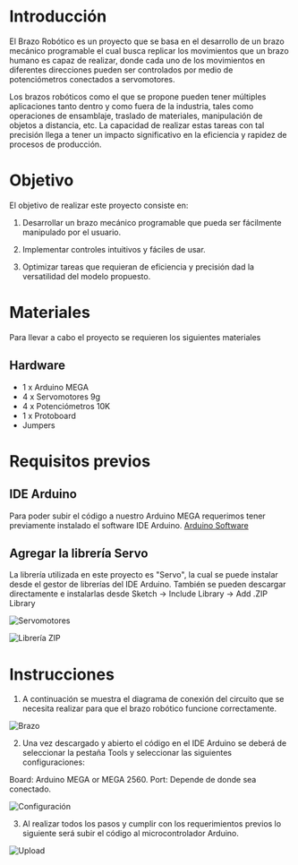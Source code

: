 # Introducción
El Brazo Robótico es un proyecto que se basa en el desarrollo de un brazo mecánico programable el cual busca replicar los movimientos que un brazo humano es capaz de realizar, donde cada uno de los movimientos en diferentes direcciones pueden ser controlados por medio de potenciómetros conectados a servomotores.

Los brazos robóticos como el que se propone pueden tener múltiples aplicaciones tanto dentro y como fuera de la industria, tales como operaciones de ensamblaje, traslado de materiales, manipulación de objetos a distancia, etc. La capacidad de realizar estas tareas con tal precisión llega a tener un impacto significativo en la eficiencia y rapidez de procesos de producción.

# Objetivo

El objetivo de realizar este proyecto consiste en: 

1. Desarrollar un brazo mecánico programable que pueda ser fácilmente manipulado por el usuario.

2. Implementar controles intuitivos y fáciles de usar.

3. Optimizar tareas que requieran de eficiencia y precisión dad la versatilidad del modelo propuesto.

# Materiales
Para llevar a cabo el proyecto se requieren los siguientes materiales
## Hardware 
- 1 x Arduino MEGA
- 4 x Servomotores 9g
- 4 x Potenciómetros 10K
- 1 x Protoboard
- Jumpers

# Requisitos previos
## IDE Arduino
Para poder subir el código a nuestro Arduino MEGA requerimos tener previamente instalado el software IDE Arduino.
[Arduino Software](https://www.arduino.cc/en/software)

## Agregar la librería Servo
La librería  utilizada en este proyecto es "Servo", la cual se puede instalar desde el gestor de librerías del IDE Arduino. También se pueden descargar directamente e instalarlas desde  Sketch -> Include Library -> Add .ZIP Library

![Servomotores](https://github.com/DanielChaparro82/Imagenes/blob/33e632fe314f39ba9da6670f7aa7f12a52098076/Captura%20de%20pantalla%202023-11-09%20044031.png)

![Librería ZIP](https://github.com/DanielChaparro82/SmartPill-Dispensador-de-pastillas-inteligente/assets/135756954/77bd9b17-445a-4f13-95e4-dc4bad0496f7)

# Instrucciones

1. A continuación se muestra el diagrama de conexión del circuito que se necesita realizar para que el brazo robótico funcione correctamente.

![Brazo](https://github.com/DanielChaparro82/Imagenes/blob/main/Brazo.jpg)

2. Una vez descargado y abierto el código en el IDE Arduino se deberá de seleccionar la pestaña Tools y seleccionar las siguientes configuraciones:

Board: Arduino MEGA or MEGA 2560.
Port: Depende de donde sea conectado.

![Configuración](https://github.com/DanielChaparro82/Imagenes/blob/main/Captura%20de%20pantalla%202023-11-09%20043318.png)

3. Al realizar todos los pasos y cumplir con los requerimientos previos lo siguiente será subir el código al microcontrolador Arduino.

![Upload](https://github.com/DanielChaparro82/Brazo-robotico/assets/135756954/7f366195-b1bf-44e5-b1b1-d66d656ddd00)
